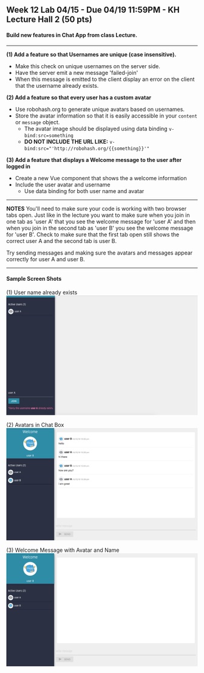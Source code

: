 ## Week 12 Lab 04/15 - Due 04/19 11:59PM - KH Lecture Hall 2 (50 pts)
 
#### Build new features in Chat App from class Lecture.
 
---
 
**(1) Add a feature so that Usernames are unique (case insensitive).**
  - Make this check on unique usernames on the server side.
  - Have the server emit a new message 'failed-join'
  - When this message is emitted to the client display an error on the client that the username already exists.
 
**(2) Add a feature so that every user has a custom avatar**
  - Use robohash.org to generate unique avatars based on usernames.
  - Store the avatar information so that it is easily accessible in your `content` or `message` object.
    - The avatar image should be displayed using data binding `v-bind:src=something`
    - **DO NOT INCLUDE THE URL LIKE:** `v-bind:src="'http://robohash.org/{{something}}'"`
 
**(3) Add a feature that displays a Welcome message to the user after logged in**
  - Create a new Vue component that shows the a welcome information
  - Include the user avatar and username
    - Use data binding for both user name and avatar
 
--- 
**NOTES**
You'll need to make sure your code is working with two browser tabs open.  Just like in the lecture you want to make sure when you join in one tab as 'user A' that you see the welcome message for 'user A'  and then when you join in the second tab as 'user B' you see the welcome message for 'user B'.  Check to make sure that the first tab open still shows the correct user A and the second tab is user B.
 
Try sending messages and making sure the avatars and messages appear correctly for user A and user B.

---
#### Sample Screen Shots

(1) User name already exists
![Q1](/src/lab4/chat-app/lab-images/user-name-exists.jpg)

(2) Avatars in Chat Box
![Q2](/src/lab4/chat-app/lab-images/user-avatar-chat.jpg)

(3) Welcome Message with Avatar and Name
![Q3](/src/lab4/chat-app/lab-images/user-welcome-message.jpg)

